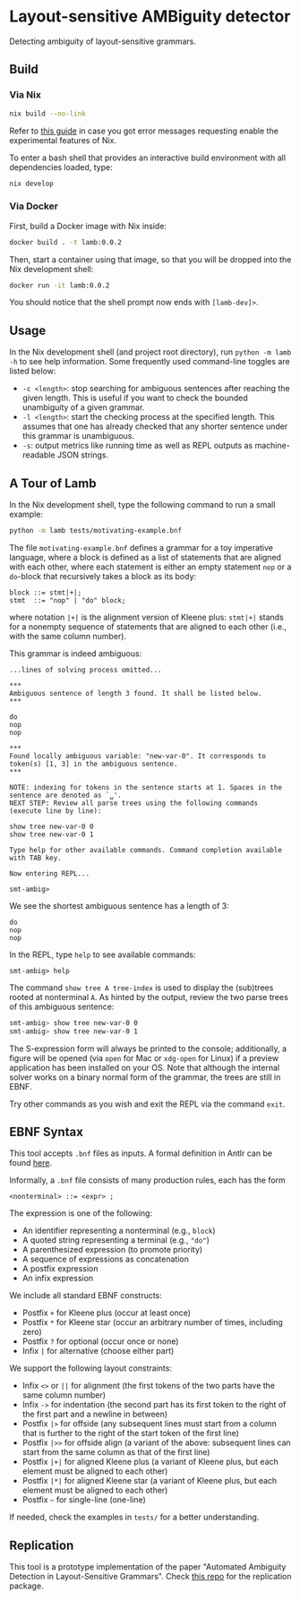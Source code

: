 # Layout-sensitive AMBiguity detector

Detecting ambiguity of layout-sensitive grammars.

## Build

### Via Nix

```bash
nix build --no-link
```

Refer to [this guide](https://nixos.wiki/wiki/Flakes#Enable_flakes) in case you got error messages requesting enable the experimental features of Nix.

To enter a bash shell that provides an interactive build environment with all dependencies loaded, type:

```bash
nix develop
```

### Via Docker

First, build a Docker image with Nix inside:

```bash
docker build . -t lamb:0.0.2
```

Then, start a container using that image, so that you will be dropped into the Nix development shell:

```bash
docker run -it lamb:0.0.2
```

You should notice that the shell prompt now ends with `[lamb-dev]>`.

## Usage

In the Nix development shell (and project root directory), run `python -m lamb -h` to see help information. Some frequently used command-line toggles are listed below:

- `-c <length>`: stop searching for ambiguous sentences after reaching the given length. This is useful if you want to check the bounded unambiguity of a given grammar.
- `-l <length>`: start the checking process at the specified length. This assumes that one has already checked that any shorter sentence under this grammar is unambiguous.
- `-s`: output metrics like running time as well as REPL outputs as machine-readable JSON strings.

## A Tour of Lamb

In the Nix development shell, type the following command to run a small example:

```bash
python -m lamb tests/motivating-example.bnf
```

The file `motivating-example.bnf` defines a grammar for a toy imperative language, where a block is defined as a list of statements that are aligned with each other, where each statement is either an empty statement `nop` or a `do`-block that recursively takes a block as its body:

```
block ::= stmt|+|;
stmt  ::= "nop" | "do" block;
```

where notation `|+|` is the alignment version of Kleene plus: `stmt|+|` stands for a nonempty sequence of statements that are aligned to each other (i.e., with the same column number).

This grammar is indeed ambiguous:

```
...lines of solving process omitted...

***
Ambiguous sentence of length 3 found. It shall be listed below.
***

do
nop
nop

***
Found locally ambiguous variable: "new-var-0". It corresponds to token(s) [1, 3] in the ambiguous sentence.
***

NOTE: indexing for tokens in the sentence starts at 1. Spaces in the sentence are denoted as `␣'.
NEXT STEP: Review all parse trees using the following commands (execute line by line):

show tree new-var-0 0
show tree new-var-0 1

Type help for other available commands. Command completion available with TAB key.

Now entering REPL...

smt-ambig>
```

We see the shortest ambiguous sentence has a length of 3:

```
do
nop
nop
```

In the REPL, type `help` to see available commands:

```
smt-ambig> help
```

The command `show tree A tree-index` is used to display the (sub)trees rooted at nonterminal `A`. As hinted by the output, review the two parse trees of this ambiguous sentence:

```bash
smt-ambig> show tree new-var-0 0
smt-ambig> show tree new-var-0 1
```

The S-expression form will always be printed to the console; additionally, a figure will be opened (via `open` for Mac or `xdg-open` for Linux) if a preview application has been installed on your OS. Note that although the internal solver works on a binary normal form of the grammar, the trees are still in EBNF.

Try other commands as you wish and exit the REPL via the command `exit`.

## EBNF Syntax

This tool accepts `.bnf` files as inputs. A formal definition in Antlr can be found [here](lamb/ebnf/antlr/LayoutEBNF.g4).

Informally, a `.bnf` file consists of many production rules, each has the form

```
<nonterminal> ::= <expr> ;
```

The expression is one of the following:

- An identifier representing a nonterminal (e.g., `block`)
- A quoted string representing a terminal (e.g., `"do"`)
- A parenthesized expression (to promote priority)
- A sequence of expressions as concatenation
- A postfix expression
- An infix expression

We include all standard EBNF constructs:

- Postfix `+` for Kleene plus (occur at least once)
- Postfix `*` for Kleene star (occur an arbitrary number of times, including zero)
- Postfix `?` for optional (occur once or none)
- Infix `|` for alternative (choose either part)

We support the following layout constraints:

- Infix `<>` or `||` for alignment (the first tokens of the two parts have the same column number)
- Infix `->` for indentation (the second part has its first token to the right of the first part and a newline in between)
- Postfix `|>` for offside (any subsequent lines must start from a column that is further to the right of the start token of the first line)
- Postfix `|>>` for offside align (a variant of the above: subsequent lines can start from the same column as that of the first line)
- Postfix `|+|` for aligned Kleene plus (a variant of Kleene plus, but each element must be aligned to each other)
- Postfix `|*|` for aligned Kleene star (a variant of Kleene plus, but each element must be aligned to each other)
- Postfix `~` for single-line (one-line)

If needed, check the examples in `tests/` for a better understanding.

## Replication

This tool is a prototype implementation of the paper "Automated Ambiguity Detection in Layout-Sensitive Grammars". Check [this repo](https://github.com/lay-it-out/OOPSLA23-Artifact) for the replication package.
